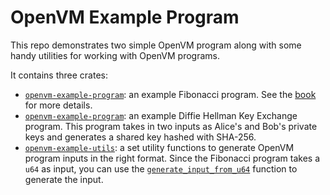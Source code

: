 # OpenVM Example Program

This repo demonstrates two simple OpenVM program along with some handy utilities for working with OpenVM programs.

It contains three crates:

- [`openvm-example-program`](./fibonacci/): an example Fibonacci program. See the [book](https://docs.openvm.dev/book/writing-apps/overview) for more details.
- [`openvm-example-program`](./diffie_hellman/): an example Diffie Hellman Key Exchange program. This program takes in two inputs as Alice's and Bob's private keys and generates a shared key hashed with SHA-256.
- [`openvm-example-utils`](./utils/): a set utility functions to generate OpenVM program inputs in the right format. Since the Fibonacci program takes a `u64` as input, you can use the [`generate_input_from_u64`](./utils/examples/gen_input.rs#L13) function to generate the input.

